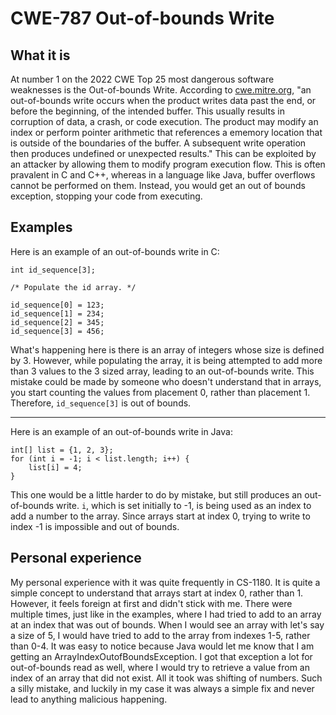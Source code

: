 # CWE-787 Out-of-bounds Write
## What it is
At number 1 on the 2022 CWE Top 25 most dangerous software weaknesses is the Out-of-bounds Write. According to [cwe.mitre.org](https://cwe.mitre.org/data/definitions/787.html), "an out-of-bounds write occurs when the product writes data past the end, or before the beginning, of the intended buffer. This usually results in corruption of data, a crash, or code execution. The product may modify an index or perform pointer arithmetic that references a ememory location that is outside of the boundaries of the buffer. A subsequent write operation then produces undefined or unexpected results." This can be exploited by an attacker by allowing them to modify program execution flow. This is often pravalent in C and C++, whereas in a language like Java, buffer overflows cannot be performed on them. Instead, you would get an out of bounds exception, stopping your code from executing. 
## Examples
Here is an example of an out-of-bounds write in C:
```
int id_sequence[3];

/* Populate the id array. */

id_sequence[0] = 123;
id_sequence[1] = 234;
id_sequence[2] = 345;
id_sequence[3] = 456;
```
What's happening here is there is an array of integers whose size is defined by 3. However, while populating the array, it is being attempted to add more than 3 values to the 3 sized array, leading to an out-of-bounds write. This mistake could be made by someone who doesn't understand that in arrays, you start counting the values from placement 0, rather than placement 1. Therefore, `id_sequence[3]` is out of bounds.
*******
Here is an example of an out-of-bounds write in Java:
```
int[] list = {1, 2, 3};
for (int i = -1; i < list.length; i++) {
    list[i] = 4;
}
```
This one would be a little harder to do by mistake, but still produces an out-of-bounds write. `i`, which is set initially to -1, is being used as an index to add a number to the array. Since arrays start at index 0, trying to write to index -1 is impossible and out of bounds.
## Personal experience
My personal experience with it was quite frequently in CS-1180. It is quite a simple concept to understand that arrays start at index 0, rather than 1. However, it feels foreign at first and didn't stick with me. There were multiple times, just like in the examples, where I had tried to add to an array at an index that was out of bounds. When I would see an array with let's say a size of 5, I would have tried to add to the array from indexes 1-5, rather than 0-4. It was easy to notice because Java would let me know that I am getting an ArrayIndexOutofBoundsException. I got that exception a lot for out-of-bounds read as well, where I would try to retrieve a value from an index of an array that did not exist. All it took was shifting of numbers. Such a silly mistake, and luckily in my case it was always a simple fix and never lead to anything malicious happening. 